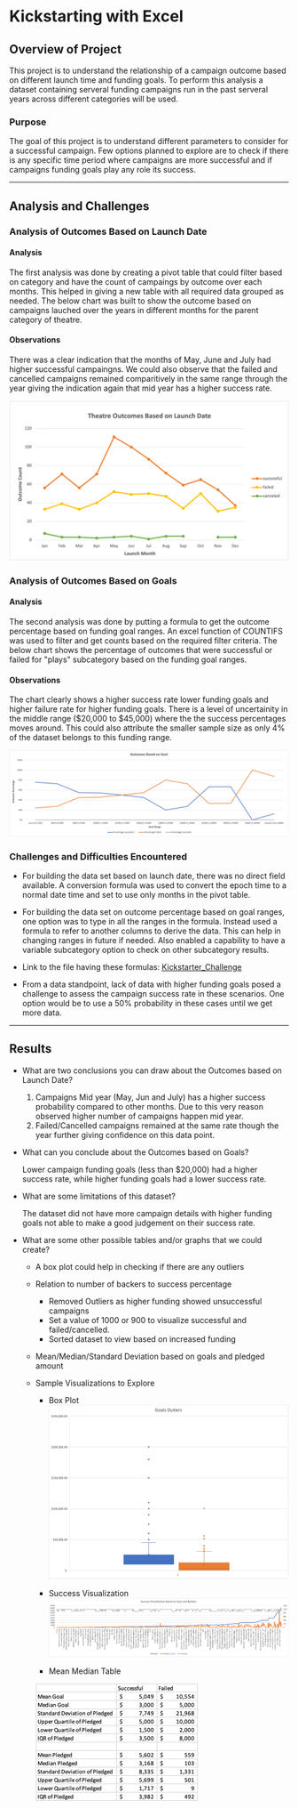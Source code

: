 # Kickstarting with Excel

## Overview of Project

This project is to understand the relationship of a campaign outcome based on different launch time and funding goals. To perform this analysis a dataset containing serveral funding campaigns run in the past serveral years across different categories will be used.

### Purpose

The goal of this project is to understand different parameters to consider for a successful campaign. Few options planned to explore are to check if there is any specific time period where campaigns are more successful and if campaigns funding goals play any role its success.

---

## Analysis and Challenges

### Analysis of Outcomes Based on Launch Date

#### Analysis

The first analysis was done by creating a pivot table that could filter based on category and have the count of campaings by outcome over each months. This helped in giving a new table with all required data grouped as needed. The below chart was built to show the outcome based on campaigns lauched over the years in different months for the parent category of theatre.

#### Observations

There was a clear indication that the months of May, June and July had higher successful campaingns. We could also observe that the failed and cancelled campaigns remained comparitively in the same range through the year giving the indication again that mid year has a higher success rate.

![Theater Outcomes Based on Launch Date](resources/Theater_Outcomes_vs_Launch.png)

### Analysis of Outcomes Based on Goals

#### Analysis

The second analysis was done by putting a formula to get the outcome percentage based on funding goal ranges. An excel function of COUNTIFS was used to filter and get counts based on the required filter criteria. The below chart shows the percentage of outcomes that were successful or failed for "plays" subcategory based on the funding goal ranges.

#### Observations

The chart clearly shows a higher success rate lower funding goals and higher failure rate for higher funding goals. There is a level of uncertainity in the middle range ($20,000 to $45,000) where the the success percentages moves around. This could also attribute the smaller sample size as only 4% of the dataset belongs to this funding range.

![Outcomes Based on Goal](resources/Outcomes_vs_Goals.png)

### Challenges and Difficulties Encountered

* For building the data set based on launch date, there was no direct field available. A conversion formula was used to convert the epoch time to a normal date time and set to use only months in the pivot table.

* For building the data set on outcome percentage based on goal ranges, one option was to type in all the ranges in the formula. Instead used a formula to refer to another columns to derive the data. This can help in changing ranges in future if needed. Also enabled a capability to have a variable subcategory option to check on other subcategory results.

* Link to the file having these formulas: [Kickstarter_Challenge](Kickstarter_Challenge.xlsx)

* From a data standpoint, lack of data with higher funding goals posed a challenge to assess the campaign success rate in these scenarios. One option would be to use a 50% probability in these cases until we get more data.

---

## Results

- What are two conclusions you can draw about the Outcomes based on Launch Date?

    1. Campaigns Mid year (May, Jun and July) has a higher success probability compared to other months. Due to this very reason observed higher number of campaigns happen mid year.
    2. Failed/Cancelled campaigns remained at the same rate though the year further giving confidence on this data point.

- What can you conclude about the Outcomes based on Goals?

    Lower campaign funding goals (less than $20,000) had a higher success rate, while higher funding goals had a lower success rate.

- What are some limitations of this dataset?

    The dataset did not have more campaign details with higher funding goals not able to make a good judgement on their success rate.

- What are some other possible tables and/or graphs that we could create?

    * A box plot could help in checking if there are any outliers
    * Relation to number of backers to success percentage
      * Removed Outliers as higher funding showed unsuccessful campaigns
      * Set a value of 1000 or 900 to visualize successful and failed/cancelled.
      * Sorted dataset to view based on increased funding
    * Mean/Median/Standard Deviation based on goals and pledged amount

    * Sample Visualizations to Explore
      * Box Plot
      ![GoalOutliers](resources/GoalOutliers.png)

      * Success Visualization
      ![SuccessVisualization](resources/SuccessVisualization.png)

      * Mean Median Table
      
      ![MeanMedianTable](resources/MeanMedianTable.png)
